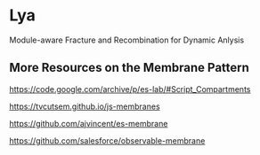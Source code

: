 # Lya
Module-aware Fracture and Recombination for Dynamic Anlysis


## More Resources on the Membrane Pattern

https://code.google.com/archive/p/es-lab/#Script_Compartments

https://tvcutsem.github.io/js-membranes

https://github.com/ajvincent/es-membrane

https://github.com/salesforce/observable-membrane
